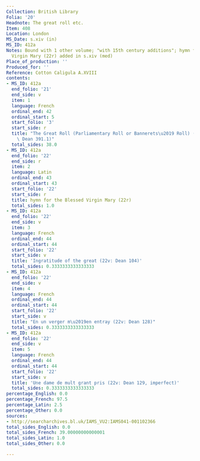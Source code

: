 ```yaml
---
Collection: British Library
Folia: '20'
Headnote: The great roll etc.
Item: 408
Location: London
MS_Date: s.xiv (in)
MS_ID: 412a
Notes: Bound with 1 other volume; "with 15th century additions"; hymn for the Blessed
  Virgin Mary (22r) added in s.xiv (med)
Place_of_production: ''
Produced_for: ''
Reference: Cotton Caligula A.XVIII
contents:
- MS_ID: 412a
  end_folio: '21'
  end_side: v
  item: 1
  language: French
  ordinal_end: 42
  ordinal_start: 5
  start_folio: '3'
  start_side: r
  title: "The Great Roll (Parliamentary Roll or Bannerets\u2019 Roll) (3r\u201321v:\
    \ Dean 391.1)"
  total_sides: 38.0
- MS_ID: 412a
  end_folio: '22'
  end_side: r
  item: 2
  language: Latin
  ordinal_end: 43
  ordinal_start: 43
  start_folio: '22'
  start_side: r
  title: hymn for the Blessed Virgin Mary (22r)
  total_sides: 1.0
- MS_ID: 412a
  end_folio: '22'
  end_side: v
  item: 3
  language: French
  ordinal_end: 44
  ordinal_start: 44
  start_folio: '22'
  start_side: v
  title: 'Ingratitude of the great (22v: Dean 104)'
  total_sides: 0.3333333333333333
- MS_ID: 412a
  end_folio: '22'
  end_side: v
  item: 4
  language: French
  ordinal_end: 44
  ordinal_start: 44
  start_folio: '22'
  start_side: v
  title: "En un verger m\u2019en entray (22v: Dean 128)"
  total_sides: 0.3333333333333333
- MS_ID: 412a
  end_folio: '22'
  end_side: v
  item: 5
  language: French
  ordinal_end: 44
  ordinal_start: 44
  start_folio: '22'
  start_side: v
  title: 'Une dame de mult grant pris (22v: Dean 129, imperfect)'
  total_sides: 0.3333333333333333
percentage_English: 0.0
percentage_French: 97.5
percentage_Latin: 2.5
percentage_Other: 0.0
sources:
- http://searcharchives.bl.uk/IAMS_VU2:IAMS041-001102366
total_sides_English: 0.0
total_sides_French: 39.00000000000001
total_sides_Latin: 1.0
total_sides_Other: 0.0

---
```

